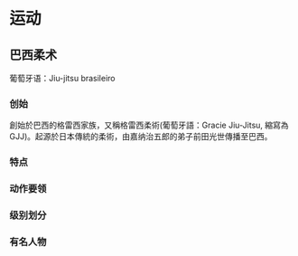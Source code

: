 # 运动

## 巴西柔术

葡萄牙语：Jiu-jitsu brasileiro

### 创始

創始於巴西的格雷西家族，又稱格雷西柔術(葡萄牙語：Gracie Jiu-Jitsu, 縮寫為GJJ)。起源於日本傳統的柔術，由嘉纳治五郎的弟子前田光世傳播至巴西。

### 特点

### 动作要领

### 级别划分

### 有名人物